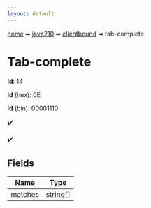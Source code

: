 ```yaml
---
layout: default
---
```


[home](/) ➡ [java210](/protocol/java210) ➡ [clientbound](/protocol/java210/clientbound) ➡ tab-complete

# Tab-complete

**Id**: 14

**Id** (hex): 0E

**Id** (bin): 00001110

✔️

✔️

## Fields

Name | Type
---|---
matches | string[]

